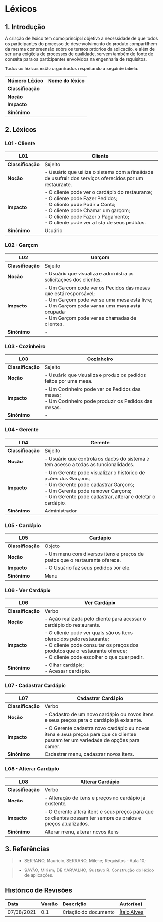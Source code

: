 # Léxicos

## 1. Introdução

A criação de léxico tem como principal objetivo a necessidade de que todos os participantes do processo de desenvolvimento do produto compartilhem da mesma compreensão sobre os termos próprios da aplicação, e além de ser uma exigêcia de processos de qualidade, servem também de fonte de consulta para os participantes envolvidos na engenharia de requisitos.

Todos os léxicos estão organizados respeitando a seguinte tabela:

</p>

| Número Léxico     | Nome do léxico |
| ----------------- | -------------- |
| **Classificação** |                |
| **Noção**         |                |
| **Impacto**       |                |
| **Sinônimo**      |                |

## 2. Léxicos

### L01 - Cliente

| L01               | Cliente                                                                                                                                                                                                                                                  |
| ----------------- | -------------------------------------------------------------------------------------------------------------------------------------------------------------------------------------------------------------------------------------------------------- |
| **Classificação** | Sujeito                                                                                                                                                                                                                                                  |
| **Noção**         | - Usuário que utiliza o sistema com a finalidade de usufruir dos serviços oferecidos por um restaurante.                                                                                                                                                 |
| **Impacto**       | - O cliente pode ver o cardápio do restaurante;<br> - O cliente pode Fazer Pedidos;<br> - O cliente pode Pedir a Conta;<br> - O cliente pode Chamar um garçom;<br> - O cliente pode Fazer o Pagamento;<br> - O cliente pode ver a lista de seus pedidos. |
| **Sinônimo**      | Usuário                                                                                                                                                                                                                                                  |

### L02 - Garçom

| L02               | Garçom                                                                                                                                                                                                                |
| ----------------- | --------------------------------------------------------------------------------------------------------------------------------------------------------------------------------------------------------------------- |
| **Classificação** | Sujeito                                                                                                                                                                                                               |
| **Noção**         | - Usuário que visualiza e administra as solicitações dos clientes.                                                                                                                                                    |
| **Impacto**       | - Um Garçom pode ver os Pedidos das mesas que está responsável;<br> - Um Garçom pode ver se uma mesa está livre;<br> - Um Garçom pode ver se uma mesa está ocupada;<br> - Um Garçom pode ver as chamadas de clientes. |
| **Sinônimo**      | -                                                                                                                                                                                                                     |

### L03 - Cozinheiro

| L03               | Cozinheiro                                                                                             |
| ----------------- | ------------------------------------------------------------------------------------------------------ |
| **Classificação** | Sujeito                                                                                                |
| **Noção**         | - Usuário que visualiza e produz os pedidos feitos por uma mesa.                                       |
| **Impacto**       | - Um Cozinheiro pode ver os Pedidos das mesas;<br> - Um Cozinheiro pode produzir os Pedidos das mesas. |
| **Sinônimo**      | -                                                                                                      |

### L04 - Gerente

| L04               | Gerente                                                                                                                                                                                                       |
| ----------------- | ------------------------------------------------------------------------------------------------------------------------------------------------------------------------------------------------------------- |
| **Classificação** | Sujeito                                                                                                                                                                                                       |
| **Noção**         | - Usuário que controla os dados do sistema e tem acesso a todas as funcionalidades.                                                                                                                           |
| **Impacto**       | - Um Gerente pode visualizar o histórico de ações dos Garçons;<br> - Um Gerente pode cadastrar Garçons;<br> - Um Gerente pode remover Garçons;<br> - Um Gerente pode cadastrar, alterar e deletar o cardápio. |
| **Sinônimo**      | Administrador                                                                                                                                                                                                 |

### L05 - Cardápio

| L05               | Cardápio                                                                   |
| ----------------- | -------------------------------------------------------------------------- |
| **Classificação** | Objeto                                                                     |
| **Noção**         | - Um menu com diversos itens e preços de pratos que o restaurante oferece. |
| **Impacto**       | - O Usuário faz seus pedidos por ele.                                      |
| **Sinônimo**      | Menu                                                                       |

### L06 - Ver Cardápio

| L06               | Ver Cardápio                                                                                                                                                                                        |
| ----------------- | --------------------------------------------------------------------------------------------------------------------------------------------------------------------------------------------------- |
| **Classificação** | Verbo                                                                                                                                                                                               |
| **Noção**         | - Ação realizada pelo cliente para acessar o cardápio do restaurante.                                                                                                                               |
| **Impacto**       | - O cliente pode ver quais são os itens oferecidos pelo restaurante;<br>- O cliente pode consultar os preços dos produtos que o restaurante oferece;<br>- O cliente pode escolher o que quer pedir. |
| **Sinônimo**      | - Olhar cardápio;<br>- Acessar cardápio.                                                                                                                                                            |

### L07 - Cadastrar Cardápio

| L07               | Cadastrar Cardápio                                                                                                                 |
| ----------------- | ---------------------------------------------------------------------------------------------------------------------------------- |
| **Classificação** | Verbo                                                                                                                              |
| **Noção**         | - Cadastro de um novo cardápio ou novos itens e seus preços para o cardápio já existente.                                          |
| **Impacto**       | - O Gerente cadastra novo cardápio ou novos itens e seus preços para que os clientes possam ter um variedade de opções para comer. |
| **Sinônimo**      | Cadastrar menu, cadastrar novos itens.                                                                                             |

### L08 - Alterar Cardápio

| L08               | Alterar Cardápio                                                                                              |
| ----------------- | ------------------------------------------------------------------------------------------------------------- |
| **Classificação** | Verbo                                                                                                         |
| **Noção**         | - Alteração de itens e preços no cardápio já existente.                                                       |
| **Impacto**       | - O Gerente altera itens e seus preços para que os clientes possam ter sempre os pratos e preços atualizados. |
| **Sinônimo**      | Alterar menu, alterar novos itens                                                                             |

## 3. Referências

> - SERRANO, Maurício; SERRANO, Milene; Requisitos - Aula 10;

> - SAYÃO, Miriam; DE CARVALHO, Gustavo R. Construção do léxico de aplicações.

## Histórico de Revisões

| Data       | Versão | Descrição            | Autor(es)                                    |
| :--------- | :----- | :------------------- | :------------------------------------------- |
| 07/08/2021 | 0.1    | Criação do documento | [Ítalo Alves](https://github.com/alvesitalo) |
